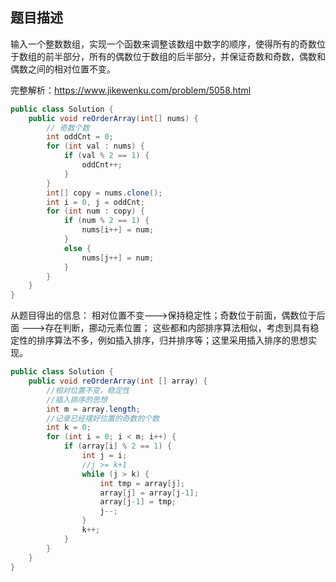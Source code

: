 ## 题目描述

输入一个整数数组，实现一个函数来调整该数组中数字的顺序，使得所有的奇数位于数组的前半部分，所有的偶数位于数组的后半部分，并保证奇数和奇数，偶数和偶数之间的相对位置不变。

完整解析：https://www.jikewenku.com/problem/5058.html


```java
public class Solution {
    public void reOrderArray(int[] nums) {
        // 奇数个数
        int oddCnt = 0;
        for (int val : nums) {
            if (val % 2 == 1) {
                oddCnt++;
            }
        }
        int[] copy = nums.clone();
        int i = 0, j = oddCnt;
        for (int num : copy) {
            if (num % 2 == 1) {
                nums[i++] = num;
            }
            else {
                nums[j++] = num;
            }
        }
    }
}
```

从题目得出的信息：
相对位置不变--->保持稳定性；奇数位于前面，偶数位于后面 --->存在判断，挪动元素位置；
这些都和内部排序算法相似，考虑到具有稳定性的排序算法不多，例如插入排序，归并排序等；这里采用插入排序的思想实现。

```java
public class Solution {
    public void reOrderArray(int [] array) {
        //相对位置不变，稳定性
        //插入排序的思想
        int m = array.length;
        //记录已经摆好位置的奇数的个数
        int k = 0;
        for (int i = 0; i < m; i++) {
            if (array[i] % 2 == 1) {
                int j = i;
                //j >= k+1
                while (j > k) {
                    int tmp = array[j];
                    array[j] = array[j-1];
                    array[j-1] = tmp;
                    j--;
                }
                k++;
            }
        }
    }
}
```

